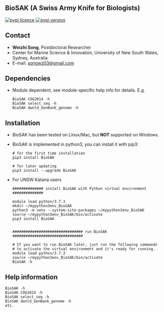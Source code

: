 
## BioSAK (A Swiss Army Knife for Biologists)

[![pypi licence       ](https://img.shields.io/pypi/l/BioSAK.svg)](https://opensource.org/licenses/gpl-3.0.html)
[![pypi version       ](https://img.shields.io/pypi/v/BioSAK.svg)](https://pypi.python.org/pypi/BioSAK) 

Contact
---

+ **Weizhi Song**, Postdoctoral Researcher
+ Center for Marine Science & Innovation, University of New South Wales, Sydney, Australia
+ E-mail: songwz03@gmail.com

Dependencies
---

+ Module dependent, see module-specific help info for details. E.g.

      BioSAK COG2014 -h
      BioSAK select_seq -h
      BioSAK dwnld_GenBank_genome -h

Installation
---

+ BioSAK has been tested on Linux/Mac, but **NOT** supported on Windows.

+ BioSAK is implemented in python3, you can install it with pip3:

      # for the first time installation
      pip3 install BioSAK
      
      # for later updating
      pip3 install --upgrade BioSAK
      
+ For UNSW Katana users

      ############## install BioSAK with Python virtual environment ##############
      
      module load python/3.7.3
      mkdir ~/mypython3env_BioSAK
      python3 -m venv --system-site-packages ~/mypython3env_BioSAK
      source ~/mypython3env_BioSAK/bin/activate
      pip3 install BioSAK
        
        
      ################################ run BioSAK ################################

      # If you want to run BioSAK later, just run the following commands 
      # to activate the virtual environment and it's ready for running.
      module load python/3.7.3
      source ~/mypython3env_BioSAK/bin/activate
      BioSAK -h

Help information
---

    BioSAK -h
    BioSAK COG2014 -h
    BioSAK select_seq -h
    BioSAK dwnld_GenBank_genome -h
    etc.

    
